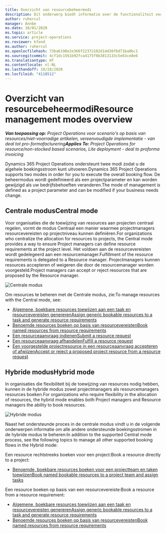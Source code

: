 ```yaml
---
title: Overzicht van resourcebeheermodi
description: Dit onderwerp biedt informatie over de functionaliteit voor resourcebeheer in Dynamics 365 Project Operations.
author: ruhercul
manager: Annbe
ms.date: 10/01/2020
ms.topic: article
ms.service: project-operations
ms.reviewer: kfend
ms.author: ruhercul
ms.openlocfilehash: 73ba6190e2e366f22372102d14d26f6d71ba0bc1
ms.sourcegitcommit: 4cf1dc1561b92fca4175f0b3813133c5e63ce8e6
ms.translationtype: HT
ms.contentlocale: nl-NL
ms.lasthandoff: 10/28/2020
ms.locfileid: "4118512"
---
```

# <a name="resource-management-modes-overview"></a><span data-ttu-id="45cfa-103">Overzicht van resourcebeheermodi</span><span class="sxs-lookup"><span data-stu-id="45cfa-103">Resource management modes overview</span></span>

<span data-ttu-id="45cfa-104">_**Van toepassing op:** Project Operations voor scenario's op basis van resources/niet-voorradige artikelen, vereenvoudigde implementatie - van deal tot pro-formafacturering_</span><span class="sxs-lookup"><span data-stu-id="45cfa-104">_**Applies To:** Project Operations for resource/non-stocked based scenarios, Lite deployment - deal to proforma invoicing_</span></span>


<span data-ttu-id="45cfa-105">Dynamics 365 Project Operations ondersteunt twee modi zodat u de algehele boekingsstroom kunt uitvoeren.</span><span class="sxs-lookup"><span data-stu-id="45cfa-105">Dynamics 365 Project Operations supports two modes in order for you to execute the overall booking flow.</span></span> <span data-ttu-id="45cfa-106">De beheermodus wordt gedefinieerd als een projectparameter en kan worden gewijzigd als uw bedrijfsbehoeften veranderen.</span><span class="sxs-lookup"><span data-stu-id="45cfa-106">The mode of management is defined as a project parameter and can be modified if your business needs change.</span></span>    

## <a name="central-mode"></a><span data-ttu-id="45cfa-107">Centrale modus</span><span class="sxs-lookup"><span data-stu-id="45cfa-107">Central mode</span></span>
<span data-ttu-id="45cfa-108">Voor organisaties die de toewijzing van resources aan projecten centraal regelen, vormt de modus Centraal een manier waarmee projectmanagers resourcevereisten op projectniveau kunnen definiëren.</span><span class="sxs-lookup"><span data-stu-id="45cfa-108">For organizations who centralize the allocation for resources to projects, the Central mode provides a way to ensure Project managers can define resource requirements at the project level.</span></span> <span data-ttu-id="45cfa-109">Het voldoen aan de resourcevereisten wordt gedelegeerd aan een resourcemanager.</span><span class="sxs-lookup"><span data-stu-id="45cfa-109">Fulfillment of the resource requirements is delegated to a Resource manager.</span></span> <span data-ttu-id="45cfa-110">Projectmanagers kunnen resources accepteren of weigeren die door de resourcemanager worden voorgesteld.</span><span class="sxs-lookup"><span data-stu-id="45cfa-110">Project managers can accept or reject resources that are proposed by the Resource manager.</span></span>

![Centrale modus](./media/resource-management-central.png)

<span data-ttu-id="45cfa-112">Om resources te beheren met de Centrale modus, zie:</span><span class="sxs-lookup"><span data-stu-id="45cfa-112">To manage resources with the Central mode, see:</span></span>

- [<span data-ttu-id="45cfa-113">Algemene, boekbare resources toewijzen aan een taak en resourcevereisten genereren</span><span class="sxs-lookup"><span data-stu-id="45cfa-113">Assign generic bookable resources to a task and generate resource requirements</span></span>](https://docs.microsoft.com/dynamics365/project-service/assign-generic-bookable-resource)
- [<span data-ttu-id="45cfa-114">Benoemde resources boeken op basis van resourcevereisten</span><span class="sxs-lookup"><span data-stu-id="45cfa-114">Book named resources from resource requirements</span></span>](https://docs.microsoft.com/dynamics365/project-service/book-named-resource)
- [<span data-ttu-id="45cfa-115">Een resourceaanvraag indienen</span><span class="sxs-lookup"><span data-stu-id="45cfa-115">Submit a resource request</span></span>](https://docs.microsoft.com/dynamics365/project-service/submit-resource-request)
- [<span data-ttu-id="45cfa-116">Een resourceaanvraag afhandelen</span><span class="sxs-lookup"><span data-stu-id="45cfa-116">Fulfill a resource request</span></span>](https://docs.microsoft.com/dynamics365/project-service/resource-management-fulfill-requests)
- [<span data-ttu-id="45cfa-117">Een voorgestelde projectresource in een resourceaanvraag accepteren of afwijzen</span><span class="sxs-lookup"><span data-stu-id="45cfa-117">Accept or reject a proposed project resource from a resource request</span></span>](https://docs.microsoft.com/dynamics365/project-service/accept-reject-proposed-resource)

## <a name="hybrid-mode"></a><span data-ttu-id="45cfa-118">Hybride modus</span><span class="sxs-lookup"><span data-stu-id="45cfa-118">Hybrid mode</span></span>
<span data-ttu-id="45cfa-119">In organisaties die flexibiliteit bij de toewijzing van resources nodig hebben, kunnen in de hybride modus zowel projectmanagers als resourcemanagers resources boeken.</span><span class="sxs-lookup"><span data-stu-id="45cfa-119">For organizations who require flexibility in the allocation of resources, the hybrid mode enables both Project managers and Resource managers the ability to book resources.</span></span>

![Hybride modus](./media/resource-management-hybrid.png)

<span data-ttu-id="45cfa-121">Naast het ondersteunde proces in de centrale modus vindt u in de volgende onderwerpen informatie om alle andere ondersteunde boekingsstromen in de hybride modus te beheren:</span><span class="sxs-lookup"><span data-stu-id="45cfa-121">In addition to the supported Central mode process, see the following topics to manage all other supported booking flows in the Hybrid mode:</span></span>

<span data-ttu-id="45cfa-122">Een resource rechtstreeks boeken voor een project:</span><span class="sxs-lookup"><span data-stu-id="45cfa-122">Book a resource directly to a project:</span></span>
- [<span data-ttu-id="45cfa-123">Benoemde, boekbare resources boeken voor een projectteam en taken toewijzen</span><span class="sxs-lookup"><span data-stu-id="45cfa-123">Book named bookable resources to a project team and assign tasks</span></span>](https://docs.microsoft.com/dynamics365/project-service/assign-named-bookable-resource)

<span data-ttu-id="45cfa-124">Een resource boeken op basis van een resourcevereiste:</span><span class="sxs-lookup"><span data-stu-id="45cfa-124">Book a resource from a resource requirement:</span></span>
- [<span data-ttu-id="45cfa-125">Algemene, boekbare resources toewijzen aan een taak en resourcevereisten genereren</span><span class="sxs-lookup"><span data-stu-id="45cfa-125">Assign generic bookable resources to a task and generate resource requirements</span></span>](https://docs.microsoft.com/dynamics365/project-service/assign-generic-bookable-resource)
- [<span data-ttu-id="45cfa-126">Benoemde resources boeken op basis van resourcevereisten</span><span class="sxs-lookup"><span data-stu-id="45cfa-126">Book named resources from resource requirements</span></span>](https://docs.microsoft.com/dynamics365/project-service/book-named-resource)
